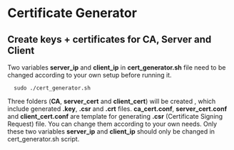 # Certificate Generator

## Create keys + certificates for CA, Server and Client
Two variables **server_ip** and **client_ip** in **cert_generator.sh** file need to be changed according to your own setup before running it.
```
  sudo ./cert_generator.sh
```
Three folders (**CA**, **server_cert** and **client_cert**) will be created , which include generated **.key**, **.csr** and **.crt** files. **ca_cert.conf**, **server_cert.conf** and **client_cert.conf** are template for generating **.csr** (Certificate Signing Request) file. You can change them according to your own needs. Only these two variables **server_ip** and **client_ip** should only be changed in cert_generator.sh script.